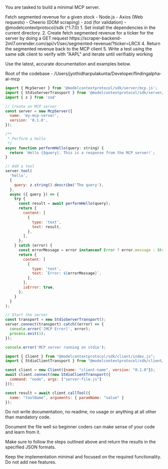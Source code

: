 You are tasked to build a minimal MCP server.

<purpose>
Fetch segmented revenue for a given stock 
</purpose>

<tech-stack>
- Node.js
- Axios (Web requests)
- Cheerio (DOM scraping)
- zod (for validation)
- @modelcontextprotocol/sdk (^1.7.0)
</tech-stack>

<todo>
1. Set install the dependencies in the current directory.
2. Create fetch segmented revenue for a ticker for the server by doing a GET request https://scraper-backend-2ml7.onrender.com/api/v1/sec/segmented-revenue/?ticker=LRCX
4. Return the segmented revenue back to the MCP client
5. Write a test using the same sdk client to verify with "AAPL" and iterate until verifiably working
</todo>

Use the latest, accurate documentation and examples below.

<documentation>
Root of the codebase - /Users/jyothidharpulakunta/Developer/findingalpha-ai-mcp

```javascript
import { McpServer } from '@modelcontextprotocol/sdk/server/mcp.js';
import { StdioServerTransport } from '@modelcontextprotocol/sdk/server/stdio.js';
import { z } from 'zod'

// Create an MCP server
const server = new McpServer({
  name: 'my-mcp-server',
  version: '0.1.0',
});

/**
 * Perform a hello
 */
async function performHello(query: string) {
  return `Hello {$query}. This is a response from the MCP server!`;
}

// Add a tool
server.tool(
  'hello',
  {
    query: z.string().describe('The query'),
  },
  async ({ query }) => {
    try {
      const result = await performHello(query);
      return {
        content: [
          {
            type: 'text',
            text: result,
          },
        ],
      };
    } catch (error) {
      const errorMessage = error instanceof Error ? error.message : String(error);
      return {
        content: [
          {
            type: 'text',
            text: `Error: ${errorMessage}`,
          },
        ],
        isError: true,
      };
    }
  }
);

// Start the server
const transport = new StdioServerTransport();
server.connect(transport).catch((error) => {
  console.error('[MCP Error]', error);
  process.exit(1);
});

console.error('MCP server running on stdio');

```

```javascript
import { Client } from "@modelcontextprotocol/sdk/client/index.js";
import { StdioClientTransport } from "@modelcontextprotocol/sdk/client/stdio.js";

const client = new Client({name: "client-name", version: "0.1.0"});
await client.connect(new StdioClientTransport({
  command: "node", args: ["server-file.js"]
}));

const result = await client.callTool({
  name: "toolName", arguments: { paramName: "value" }
});
```
</documentation>

Do not write documentation, no readme, no usage or anything at all other than mandatory code.


Document the file well so beginner coders can make sense of your code and learn from it.

Make sure to follow the steps outlined above and return the results in the specified JSON formats. 

Keep the implementation minimal and focused on the required functionality. Do not add nee features.